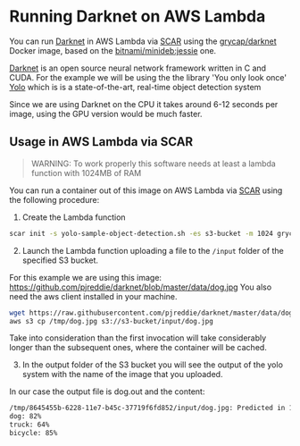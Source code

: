 # Running Darknet on AWS Lambda

You can run [Darknet](https://pjreddie.com/darknet) in AWS Lambda via [SCAR](https://github.com/grycap/scar) using the [grycap/darknet](https://hub.docker.com/r/grycap/darknet/) Docker image, based on the [bitnami/minideb:jessie](https://hub.docker.com/r/bitnami/minideb/) one.

[Darknet](https://pjreddie.com/darknet) is an open source neural network framework written in C and CUDA. For the example we will be using the the library 'You only look once' [Yolo](https://pjreddie.com/darknet/yolo/) which is  is a state-of-the-art, real-time object detection system

Since we are using Darknet on the CPU it takes around 6-12 seconds per image, using the GPU version would be much faster.

## Usage in AWS Lambda via SCAR

> WARNING:  To work properly this software needs at least a lambda function with 1024MB of RAM

You can run a container out of this image on AWS Lambda via [SCAR](https://github.com/grycap/scar) using the following procedure:

1. Create the Lambda function

```sh
scar init -s yolo-sample-object-detection.sh -es s3-bucket -m 1024 grycap/darknet
```

2. Launch the Lambda function uploading a file to the `/input` folder of the specified S3 bucket.

For this example we are using this image: https://github.com/pjreddie/darknet/blob/master/data/dog.jpg
You also need the aws client installed in your machine.

```sh
wget https://raw.githubusercontent.com/pjreddie/darknet/master/data/dog.jpg -O /tmp/dog.jpg
aws s3 cp /tmp/dog.jpg s3://s3-bucket/input/dog.jpg
```

Take into consideration than the first invocation will take considerably longer than the subsequent ones, where the container will be cached.

3. In the output folder of the S3 bucket you will see the output of the yolo system with the name of the image that you uploaded.

In our case the output file is dog.out and the content:

```sh
/tmp/8645455b-6228-11e7-b45c-37719f6fd852/input/dog.jpg: Predicted in 18.879135 seconds.
dog: 82%
truck: 64%
bicycle: 85%
```
